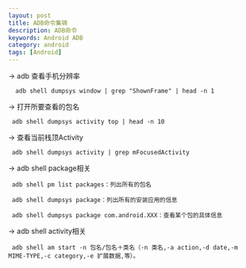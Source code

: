 ```yaml
---
layout: post
title: ADB命令集锦
description: ADB命令
keywords: Android ADB
category: android
tags: [Android]
---
```


-> adb 查看手机分辨率
  
      adb shell dumpsys window | grep "ShownFrame" | head -n 1  

-> 打开所要查看的包名
  
     adb shell dumpsys activity top | head -n 10  

-> 查看当前栈顶Activity
  
     adb shell dumpsys activity | grep mFocusedActivity  

-> adb shell package相关
  
     adb shell pm list packages：列出所有的包名  
     
     adb shell dumpsys package：列出所有的安装应用的信息  
     
     adb shell dumpsys package com.android.XXX：查看某个包的具体信息  
     
     
-> adb shell activity相关
  
     adb shell am start -n 包名/包名＋类名（-n 类名,-a action,-d date,-m MIME-TYPE,-c category,-e 扩展数据,等）。